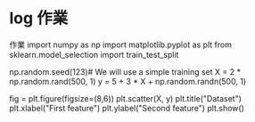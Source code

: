 # log 作業
作業
import numpy as np
import matplotlib.pyplot as plt
from sklearn.model_selection import train_test_split

np.random.seed(123)# We will use a simple training set
X = 2 * np.random.rand(500, 1)
y = 5 + 3 * X + np.random.randn(500, 1)

fig = plt.figure(figsize=(8,6))
plt.scatter(X, y)
plt.title("Dataset")
plt.xlabel("First feature")
plt.ylabel("Second feature")
plt.show()
